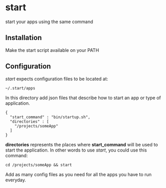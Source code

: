 start
=====

start your apps using the same command

Installation
----

Make the start script available on your PATH

Configuration
----

*start* expects configuration files to be located at:

    ~/.start/apps
    
In this directory add json files that describe how to start an app or type of application.

    {
      "start_command" : "bin/startup.sh",
      "directories" : [
        "/projects/someApp"
      ]
    }
    
**directories** represents the places where **start_command** will be used to start the application. In other words to use *start*, you could use this command: 

    cd /projects/someApp && start
    
Add as many config files as you need for all the apps you have to run everyday.

